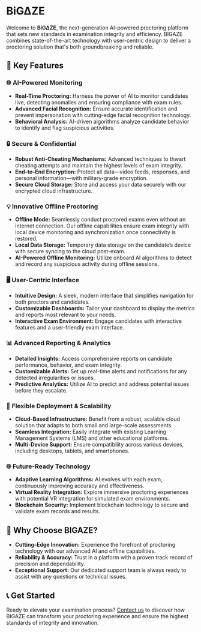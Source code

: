 # BiG∆ZE


Welcome to **BiG∆ZE**, the next-generation AI-powered proctoring platform that sets new standards in examination integrity and efficiency. BIGAZE combines state-of-the-art technology with user-centric design to deliver a proctoring solution that's both groundbreaking and reliable. 

## 🚀 Key Features

### 🌐 **AI-Powered Monitoring**
   - **Real-Time Proctoring:** Harness the power of AI to monitor candidates live, detecting anomalies and ensuring compliance with exam rules.
   - **Advanced Facial Recognition:** Ensure accurate identification and prevent impersonation with cutting-edge facial recognition technology.
   - **Behavioral Analysis:** AI-driven algorithms analyze candidate behavior to identify and flag suspicious activities.

### 🔒 **Secure & Confidential**
   - **Robust Anti-Cheating Mechanisms:** Advanced techniques to thwart cheating attempts and maintain the highest levels of exam integrity.
   - **End-to-End Encryption:** Protect all data—video feeds, responses, and personal information—with military-grade encryption.
   - **Secure Cloud Storage:** Store and access your data securely with our encrypted cloud infrastructure.

### 💡 **Innovative Offline Proctoring**
   - **Offline Mode:** Seamlessly conduct proctored exams even without an internet connection. Our offline capabilities ensure exam integrity with local device monitoring and synchronization once connectivity is restored.
   - **Local Data Storage:** Temporary data storage on the candidate’s device with secure syncing to the cloud post-exam.
   - **AI-Powered Offline Monitoring:** Utilize onboard AI algorithms to detect and record any suspicious activity during offline sessions.

### 🖥️ **User-Centric Interface**
   - **Intuitive Design:** A sleek, modern interface that simplifies navigation for both proctors and candidates.
   - **Customizable Dashboards:** Tailor your dashboard to display the metrics and reports most relevant to your needs.
   - **Interactive Exam Environment:** Engage candidates with interactive features and a user-friendly exam interface.

### 📊 **Advanced Reporting & Analytics**
   - **Detailed Insights:** Access comprehensive reports on candidate performance, behavior, and exam integrity.
   - **Customizable Alerts:** Set up real-time alerts and notifications for any detected irregularities or issues.
   - **Predictive Analytics:** Utilize AI to predict and address potential issues before they escalate.

### 🌟 **Flexible Deployment & Scalability**
   - **Cloud-Based Infrastructure:** Benefit from a robust, scalable cloud solution that adapts to both small and large-scale assessments.
   - **Seamless Integration:** Easily integrate with existing Learning Management Systems (LMS) and other educational platforms.
   - **Multi-Device Support:** Ensure compatibility across various devices, including desktops, tablets, and smartphones.

### 🌐 **Future-Ready Technology**
   - **Adaptive Learning Algorithms:** AI evolves with each exam, continuously improving accuracy and effectiveness.
   - **Virtual Reality Integration:** Explore immersive proctoring experiences with potential VR integration for simulated exam environments.
   - **Blockchain Security:** Implement blockchain technology to secure and validate exam records and results.

## 🌟 Why Choose BIGAZE?

- **Cutting-Edge Innovation:** Experience the forefront of proctoring technology with our advanced AI and offline capabilities.
- **Reliability & Accuracy:** Trust in a platform with a proven track record of precision and dependability.
- **Exceptional Support:** Our dedicated support team is always ready to assist with any questions or technical issues.

## 📞 Get Started

Ready to elevate your examination process? [Contact us](#) to discover how BIGAZE can transform your proctoring experience and ensure the highest standards of integrity and innovation.
